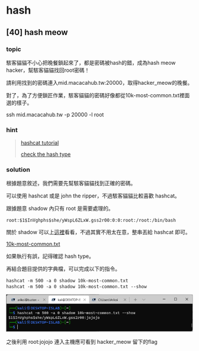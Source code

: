 # hash

## [40] hash meow
### **topic**
駭客貓貓不小心把晚餐鎖起來了，都是密碼被hash的錯，成為hash meow hacker，幫駭客貓貓找回root密碼！

請利用找到的密碼連入mid.macacahub.tw:20000，取得hacker_meow的晚餐。

對了，為了方便鎖匠作業，駭客貓貓的密碼好像都從10k-most-common.txt裡面選的樣子。

ssh mid.macacahub.tw -p 20000 -l root

### **hint**
> [hashcat tutorial](https://resources.infosecinstitute.com/topic/hashcat-tutorial-beginners/)
> 
> [check the hash type](https://hashes.com/en/tools/hash_identifier)

### **solution**
根據題意敘述，我們需要先幫駭客貓貓找到正確的密碼。

可以使用 hashcat 或是 john the ripper，不過駭客貓貓比較喜歡 hashcat。

跟據題意 shadow 內只有 root 是需要處理的。
```shell
root:$1$InVghphs$she/yWspL6ZLxW.gss2r00:0:0:root:/root:/bin/bash
```

關於 shadow 可以上[這裡](https://blog.gtwang.org/linux/linux-etc-shadow-file-format/)看看，不過其實不用太在意，整串丟給 hashcat 即可。

[10k-most-common.txt](https://github.com/danielmiessler/SecLists/blob/master/Passwords/Common-Credentials/10k-most-common.txt)

如果執行有誤，記得確認 hash type。

再結合題目提供的字典檔，可以完成以下的指令。

```shell=
hashcat -m 500 -a 0 shadow 10k-most-common.txt
hashcat -m 500 -a 0 shadow 10k-most-common.txt --show
```

![](../img/hash_hashcat.png)

之後利用 root:jojojo 連入主機應可看到 hacker_meow 留下的flag

